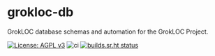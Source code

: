 # grokloc-db
GrokLOC database schemas and automation for the GrokLOC Project.

[![License: AGPL v3](https://img.shields.io/badge/License-AGPL%20v3-blue.svg)](https://www.gnu.org/licenses/agpl-3.0)
![ci](https://github.com/grokloc/grokloc-db/actions/workflows/ci.yml/badge.svg)
[![builds.sr.ht status](https://builds.sr.ht/~grokloc/grokloc-db.svg)](https://builds.sr.ht/~grokloc/grokloc-db?)
